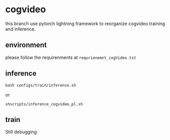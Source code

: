 # cogvideo 

this branch use pytorch lightning framework to reorganize cogvideo training and inference. 

## environment
please follow the requirenments at `requrienemnt_cogVideo.txt`
## inference

```shell
bash configs/train/inference.sh
```

or 

```
shscripts/inference_cogvideo_pl.sh
```
## train

Still debugging
